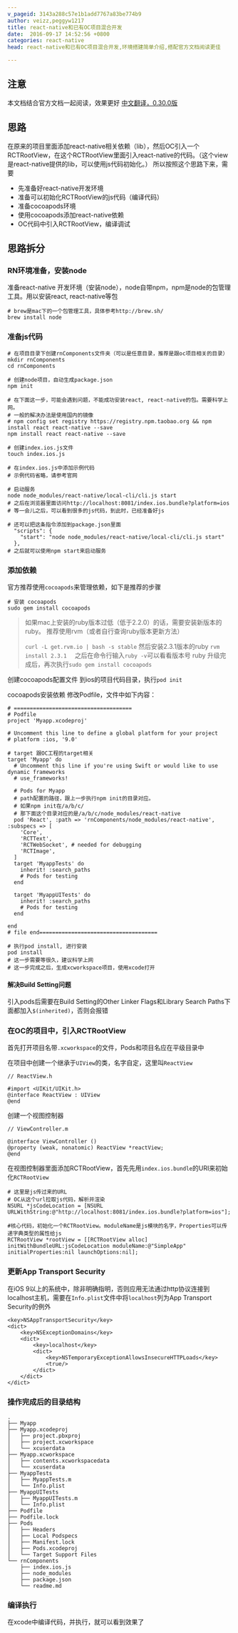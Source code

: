 ```yaml
---
v_pageid: 3143a288c57e1b1add7767a83be774b9
author: veizz,peggyw1217
title: react-native和已有OC项目混合开发
date:  2016-09-17 14:52:56 +0800
categories: react-native
head: react-native和已有OC项目混合开发,环境搭建简单介绍,搭配官方文档阅读更佳

---
```


## 注意
本文档结合官方文档一起阅读，效果更好
[中文翻译，0.30.0版](http://reactnative.cn/docs/0.30/integration-with-existing-apps.html)

## 思路
在原来的项目里面添加react-native相关依赖（lib），然后OC引入一个RCTRootView，在这个RCTRootView里面引入react-native的代码。（这个view是react-native提供的lib，可以使用js代码初始化。）
所以按照这个思路下来，需要

* 先准备好react-native开发环境
* 准备可以初始化RCTRootView的js代码（编译代码）
* 准备cocoapods环境
* 使用cocoapods添加react-native依赖
* OC代码中引入RCTRootView，编译调试

## 思路拆分

### RN环境准备，安装node
准备react-native 开发环境（安装node），node自带npm，npm是node的包管理工具。用以安装react, react-native等包

```lang=shell
# brew是mac下的一个包管理工具，具体参考http://brew.sh/
brew install node
```

### 准备js代码

```lang=shell
# 在项目目录下创建rnComponents文件夹（可以是任意目录，推荐是跟oc项目相关的目录）
mkdir rnComponents
cd rnComponents

# 创建node项目，自动生成package.json
npm init

# 在下面这一步，可能会遇到问题，不能成功安装react, react-native的包。需要科学上网。
# 一般的解决办法是使用国内的镜像
# npm config set registry https://registry.npm.taobao.org && npm install react react-native --save
npm install react react-native --save

# 创建index.ios.js文件
touch index.ios.js

# 在index.ios.js中添加示例代码
# 示例代码省略，请参考官网

# 启动服务
node node_modules/react-native/local-cli/cli.js start
# 之后在浏览器里面访问http://localhost:8081/index.ios.bundle?platform=ios
# 等一会儿之后，可以看到很多的js代码，到此时，已经准备好js

# 还可以把这条指令添加到package.json里面
  "scripts": {
    "start": "node node_modules/react-native/local-cli/cli.js start"
  },
# 之后就可以使用npm start来启动服务
```

### 添加依赖
官方推荐使用`cocoapods`来管理依赖，如下是推荐的步骤

```lang=shell
# 安装 cocoapods
sudo gem install cocoapods
```

> 如果mac上安装的ruby版本过低（低于2.2.0）的话，需要安装新版本的ruby。
> 推荐使用rvm（或者自行查询ruby版本更新方法）
>
> `curl -L get.rvm.io | bash -s stable`
> 然后安装2.3.1版本的ruby `rvm install 2.3.1  `
> 之后在命令行输入`ruby -v`可以看看版本号
> ruby 升级完成后，再次执行`sudo gem install cocoapods`

创建cocoapods配置文件
到ios的项目代码目录，执行`pod init`

cocoapods安装依赖
修改Podfile，文件中如下内容：

```
# =====================================
# Podfile
project 'Myapp.xcodeproj'

# Uncomment this line to define a global platform for your project
# platform :ios, '9.0'

# target 跟OC工程的target相关
target 'Myapp' do
  # Uncomment this line if you're using Swift or would like to use dynamic frameworks
  # use_frameworks!

  # Pods for Myapp
  # path配置的路径，跟上一步执行npm init的目录对应。
  # 如果npm init在/a/b/c/
  # 那下面这个目录对应的是/a/b/c/node_modules/react-native
  pod 'React', :path => 'rnComponents/node_modules/react-native', :subspecs => [
    'Core',
    'RCTText',
    'RCTWebSocket', # needed for debugging
    'RCTImage',
  ]
  target 'MyappTests' do
    inherit! :search_paths
    # Pods for testing
  end

  target 'MyappUITests' do
    inherit! :search_paths
    # Pods for testing
  end

end
# file end=====================================
```

```lang=shell
# 执行pod install, 进行安装
pod install
# 这一步需要等很久，建议科学上网
# 这一步完成之后，生成xcworkspace项目，使用xcode打开
```

#### 解决Build Setting问题
引入pods后需要在Build Setting的Other Linker Flags和Library Search Paths下面都加入`$(inherited)`，否则会报错

### 在OC的项目中，引入RCTRootView
首先打开项目名带`.xcworkspace`的文件，Pods和项目名应在平级目录中

在项目中创建一个继承于`UIView`的类，名字自定，这里叫`ReactView`

```lang=oc
// ReactView.h

#import <UIKit/UIKit.h>
@interface ReactView : UIView
@end

```

创建一个视图控制器

```lang=oc
// ViewController.m

@interface ViewController ()
@property (weak, nonatomic) ReactView *reactView;
@end
```
在视图控制器里面添加RCTRootView，首先先用`index.ios.bundle`的URI来初始化`RCTRootView`

```lang=oc
# 这里是js传过来的URL
# OC从这个url拉取js代码，解析并渲染
NSURL *jsCodeLocation = [NSURL URLWithString:@"http://localhost:8081/index.ios.bundle?platform=ios"];

#核心代码，初始化一个RCTRootView。moduleName是js模块的名字，Properties可以传递字典类型的属性给js
RCTRootView *rootView = [[RCTRootView alloc] initWithBundleURL:jsCodeLocation moduleName:@"SimpleApp" initialProperties:nil launchOptions:nil];

```

### 更新App Transport Security
在iOS 9以上的系统中，除非明确指明，否则应用无法通过http协议连接到localhost主机，需要在`Info.plist`文件中将`localhost`列为App Transport Security的例外

```
<key>NSAppTransportSecurity</key>
<dict>
    <key>NSExceptionDomains</key>
    <dict>
        <key>localhost</key>
        <dict>
            <key>NSTemporaryExceptionAllowsInsecureHTTPLoads</key>
            <true/>
        </dict>
    </dict>
</dict>
```

### 操作完成后的目录结构

```lang=shell
.
├── Myapp
├── Myapp.xcodeproj
│   ├── project.pbxproj
│   ├── project.xcworkspace
│   └── xcuserdata
├── Myapp.xcworkspace
│   ├── contents.xcworkspacedata
│   └── xcuserdata
├── MyappTests
│   ├── MyappTests.m
│   └── Info.plist
├── MyappUITests
│   ├── MyappUITests.m
│   └── Info.plist
├── Podfile
├── Podfile.lock
├── Pods
│   ├── Headers
│   ├── Local Podspecs
│   ├── Manifest.lock
│   ├── Pods.xcodeproj
│   └── Target Support Files
└── rnComponents
    ├── index.ios.js
    ├── node_modules
    ├── package.json
    └── readme.md
```

### 编译执行
在xcode中编译代码，并执行，就可以看到效果了
